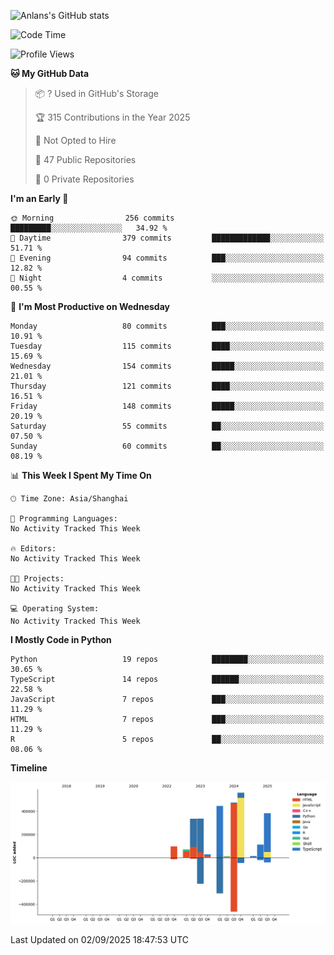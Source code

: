 <!-- ![Anlans's GitHub stats](https://github-readme-stats.vercel.app/api?username=Anlans) -->
![Anlans's GitHub stats](https://github-readme-stats.vercel.app/api?username=Anlans&rank_icon=github)

<!--START_SECTION:waka-->
![Code Time](http://img.shields.io/badge/Code%20Time-0%20secs-blue)

![Profile Views](http://img.shields.io/badge/Profile%20Views-0-blue)

**🐱 My GitHub Data** 

> 📦 ? Used in GitHub's Storage 
 > 
> 🏆 315 Contributions in the Year 2025
 > 
> 🚫 Not Opted to Hire
 > 
> 📜 47 Public Repositories 
 > 
> 🔑 0 Private Repositories 
 > 
**I'm an Early 🐤** 

```text
🌞 Morning                256 commits         █████████░░░░░░░░░░░░░░░░   34.92 % 
🌆 Daytime                379 commits         █████████████░░░░░░░░░░░░   51.71 % 
🌃 Evening                94 commits          ███░░░░░░░░░░░░░░░░░░░░░░   12.82 % 
🌙 Night                  4 commits           ░░░░░░░░░░░░░░░░░░░░░░░░░   00.55 % 
```
📅 **I'm Most Productive on Wednesday** 

```text
Monday                   80 commits          ███░░░░░░░░░░░░░░░░░░░░░░   10.91 % 
Tuesday                  115 commits         ████░░░░░░░░░░░░░░░░░░░░░   15.69 % 
Wednesday                154 commits         █████░░░░░░░░░░░░░░░░░░░░   21.01 % 
Thursday                 121 commits         ████░░░░░░░░░░░░░░░░░░░░░   16.51 % 
Friday                   148 commits         █████░░░░░░░░░░░░░░░░░░░░   20.19 % 
Saturday                 55 commits          ██░░░░░░░░░░░░░░░░░░░░░░░   07.50 % 
Sunday                   60 commits          ██░░░░░░░░░░░░░░░░░░░░░░░   08.19 % 
```


📊 **This Week I Spent My Time On** 

```text
🕑︎ Time Zone: Asia/Shanghai

💬 Programming Languages: 
No Activity Tracked This Week

🔥 Editors: 
No Activity Tracked This Week

🐱‍💻 Projects: 
No Activity Tracked This Week

💻 Operating System: 
No Activity Tracked This Week
```

**I Mostly Code in Python** 

```text
Python                   19 repos            ████████░░░░░░░░░░░░░░░░░   30.65 % 
TypeScript               14 repos            ██████░░░░░░░░░░░░░░░░░░░   22.58 % 
JavaScript               7 repos             ███░░░░░░░░░░░░░░░░░░░░░░   11.29 % 
HTML                     7 repos             ███░░░░░░░░░░░░░░░░░░░░░░   11.29 % 
R                        5 repos             ██░░░░░░░░░░░░░░░░░░░░░░░   08.06 % 
```



**Timeline**

![Lines of Code chart](https://raw.githubusercontent.com/Anlans/Anlans/main/assets/bar_graph.png)


 Last Updated on 02/09/2025 18:47:53 UTC
<!--END_SECTION:waka-->
